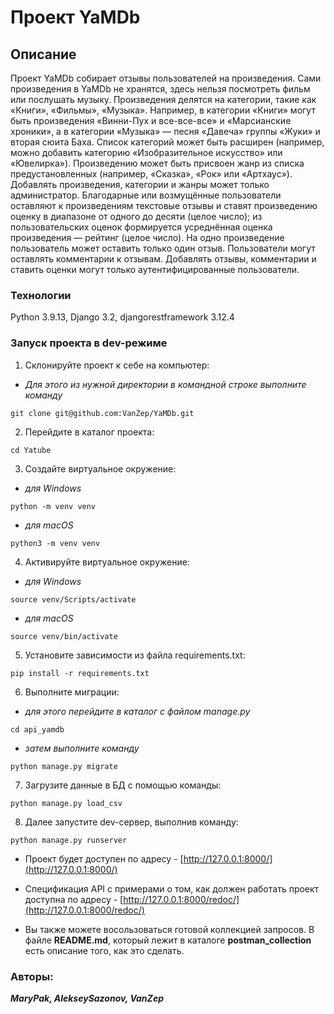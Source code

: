# Проект YaMDb

## Описание
Проект YaMDb собирает отзывы пользователей на произведения. Сами произведения в YaMDb не хранятся, здесь нельзя посмотреть фильм или послушать музыку.
Произведения делятся на категории, такие как «Книги», «Фильмы», «Музыка». Например, в категории «Книги» могут быть произведения «Винни-Пух и все-все-все» и «Марсианские хроники», а в категории «Музыка» — песня «Давеча» группы «Жуки» и вторая сюита Баха. Список категорий может быть расширен (например, можно добавить категорию «Изобразительное искусство» или «Ювелирка»). 
Произведению может быть присвоен жанр из списка предустановленных (например, «Сказка», «Рок» или «Артхаус»). 
Добавлять произведения, категории и жанры может только администратор.
Благодарные или возмущённые пользователи оставляют к произведениям текстовые отзывы и ставят произведению оценку в диапазоне от одного до десяти (целое число); из пользовательских оценок формируется усреднённая оценка произведения — рейтинг (целое число). На одно произведение пользователь может оставить только один отзыв.
Пользователи могут оставлять комментарии к отзывам.
Добавлять отзывы, комментарии и ставить оценки могут только аутентифицированные пользователи.

### Технологии
Python 3.9.13, Django 3.2, djangorestframework 3.12.4

### Запуск проекта в dev-режиме
1. Склонируйте проект к себе на компьютер:
+ *Для этого из нужной директории в командной строке выполните команду*
```
git clone git@github.com:VanZep/YaMDb.git
```
2. Перейдите в каталог проекта:
```
cd Yatube
```
3. Создайте виртуальное окружение:
+ *для Windows*
```
python -m venv venv
```
+ *для macOS*
```
python3 -m venv venv
```
4. Активируйте виртуальное окружение:
+ *для Windows*
```
source venv/Scripts/activate
```
+ *для macOS*
```
source venv/bin/activate
```
5. Установите зависимости из файла requirements.txt:
```
pip install -r requirements.txt
```
6. Выполните миграции:
+ *для этого перейдите в каталог с файлом manage.py*
```
cd api_yamdb
```
+ *затем выполните команду*
```
python manage.py migrate
```
7. Загрузите данные в БД с помощью команды:
```
python manage.py load_csv
```
8. Далее запустите dev-сервер, выполнив команду:
```
python manage.py runserver
```
- Проект будет доступен по адресу - [http://127.0.0.1:8000/](http://127.0.0.1:8000/)

- Спецификация API с примерами о том, как должен работать проект доступна по адресу - [http://127.0.0.1:8000/redoc/](http://127.0.0.1:8000/redoc/)

- Вы также можете восользоваться готовой коллекцией запросов. В файле **README.md**, который лежит в каталоге **postman_collection** есть описание того, как это сделать.

### Авторы:
***MaryPak, AlekseySazonov, VanZep***